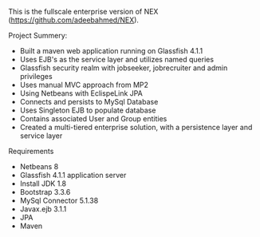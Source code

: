 This is the fullscale enterprise version of NEX (https://github.com/adeebahmed/NEX). 

Project Summery:

* Built a maven web application running on Glassfish 4.1.1
* Uses EJB's as the service layer and utilizes named queries
* Glassfish security realm with jobseeker, jobrecruiter and admin privileges
* Uses manual MVC approach from MP2
* Using Netbeans with EclispeLink JPA
* Connects and persists to MySql Database
* Uses Singleton EJB to populate database
* Contains associated User and Group entities
* Created a multi-tiered enterprise solution, with a persistence layer and service layer

Requirements

* Netbeans 8
* Glassfish 4.1.1 application server
* Install JDK 1.8
* Bootstrap 3.3.6
* MySql Connector 5.1.38
* Javax.ejb 3.1.1
* JPA
* Maven